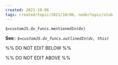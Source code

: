 ```yaml
---
created: 2021-10-06
tags: created/topic/2021/10/06, node/topic/stub
---
```

`$=customJS.dv_funcs.mentionedIn(dv)`




**See**:: 
*`$=customJS.dv_funcs.outlinedIn(dv, this)`*

%% DO NOT EDIT BELOW %%

%% DO NOT EDIT ABOVE %%

